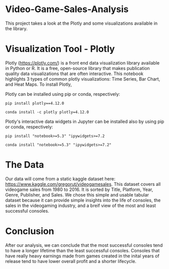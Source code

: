 # Video-Game-Sales-Analysis
This project takes a look at the Plotly and some visualizations available in the library. 

# Visualization Tool - Plotly
Plotly (https://plotly.com/) is a front end data visualization library available in Python or R. It is a free, open-source library that makes publication quality data visualizations that are often interactive. This notebook highlights 3 types of common plotly visualizations: Time Series, Bar Chart, and Heat Maps. To install Plotly, 

Plotly can be installed using pip or conda, respectively:
 ```
 pip install plotly==4.12.0
 ```
 ```
 conda install -c plotly plotly=4.12.0
 ```
 
Plotly's interactive data widgets in Jupyter can be installed also by using pip or conda, respectively:
 ```
 pip install "notebook>=5.3" "ipywidgets>=7.2
 ```
 ```
 conda install "notebook>=5.3" "ipywidgets>=7.2"
 ```

# The Data
Our data will come from a static kaggle dataset here: https://www.kaggle.com/gregorut/videogamesales. This dataset covers all videogame sales from 1980 to 2016. It is sorted by Title, Platform, Year, Genre, Publisher, and Sales. We chose this simple and usable tabular dataset because it can provide simple insights into the life of consoles, the sales in the videogaming industry, and a breif view of the most and least successful consoles.

# Conclusion
After our analysis, we can conclude that the most successful consoles tend to have a longer lifetime than the least successful consoles. Consoles that have really heavy earnings made from games created in the inital years of release tend to have lower overall profit and a shorter lifecycle.
